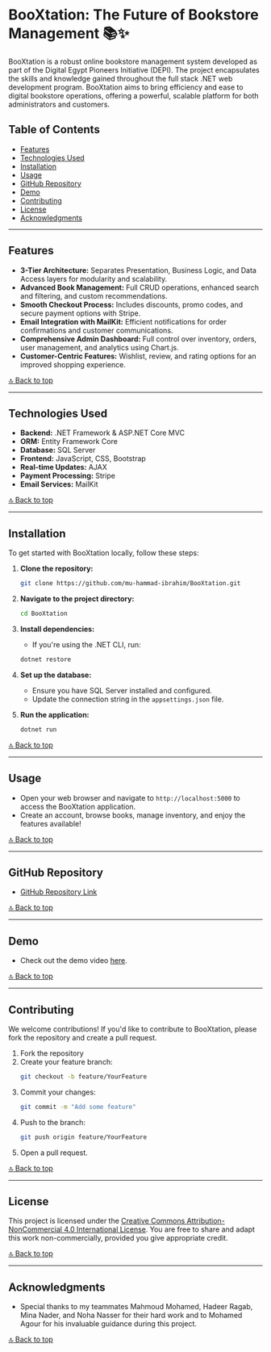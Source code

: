 # BooXtation: The Future of Bookstore Management 📚✨

BooXtation is a robust online bookstore management system developed as part of the Digital Egypt Pioneers Initiative (DEPI). The project encapsulates the skills and knowledge gained throughout the full stack .NET web development program. BooXtation aims to bring efficiency and ease to digital bookstore operations, offering a powerful, scalable platform for both administrators and customers.

## Table of Contents
- [Features](#features)
- [Technologies Used](#technologies-used)
- [Installation](#installation)
- [Usage](#usage)
- [GitHub Repository](#github-repository)
- [Demo](#demo)
- [Contributing](#contributing)
- [License](#license)
- [Acknowledgments](#acknowledgments)

---

## Features

- **3-Tier Architecture:** Separates Presentation, Business Logic, and Data Access layers for modularity and scalability.
- **Advanced Book Management:** Full CRUD operations, enhanced search and filtering, and custom recommendations.
- **Smooth Checkout Process:** Includes discounts, promo codes, and secure payment options with Stripe.
- **Email Integration with MailKit:** Efficient notifications for order confirmations and customer communications.
- **Comprehensive Admin Dashboard:** Full control over inventory, orders, user management, and analytics using Chart.js.
- **Customer-Centric Features:** Wishlist, review, and rating options for an improved shopping experience.

[🔝 Back to top](#table-of-contents)

---

## Technologies Used

- **Backend:** .NET Framework & ASP.NET Core MVC
- **ORM:** Entity Framework Core
- **Database:** SQL Server
- **Frontend:** JavaScript, CSS, Bootstrap
- **Real-time Updates:** AJAX
- **Payment Processing:** Stripe
- **Email Services:** MailKit

[🔝 Back to top](#table-of-contents)

---

## Installation

To get started with BooXtation locally, follow these steps:

1. **Clone the repository:**
   ```bash
   git clone https://github.com/mu-hammad-ibrahim/BooXtation.git
   ```

2. **Navigate to the project directory:**
   ```bash
   cd BooXtation
   ```

3. **Install dependencies:**
   - If you're using the .NET CLI, run:
   ```bash
   dotnet restore
   ```

4. **Set up the database:**
   - Ensure you have SQL Server installed and configured.
   - Update the connection string in the `appsettings.json` file.

5. **Run the application:**
   ```bash
   dotnet run
   ```

[🔝 Back to top](#table-of-contents)

---

## Usage

- Open your web browser and navigate to `http://localhost:5000` to access the BooXtation application.
- Create an account, browse books, manage inventory, and enjoy the features available!

[🔝 Back to top](#table-of-contents)

---

## GitHub Repository

- [GitHub Repository Link](https://github.com/mu-hammad-ibrahim/BooXtation)

[🔝 Back to top](#table-of-contents)

---

## Demo

- Check out the demo video [here](https://drive.google.com/file/d/1L6lZ36MLTaOkiCkdSi76M2qDyeuWJGGm/view?usp=sharing).

[🔝 Back to top](#table-of-contents)

---

## Contributing

We welcome contributions! If you'd like to contribute to BooXtation, please fork the repository and create a pull request.

1. Fork the repository
2. Create your feature branch:
   ```bash
   git checkout -b feature/YourFeature
   ```
3. Commit your changes:
   ```bash
   git commit -m "Add some feature"
   ```
4. Push to the branch:
   ```bash
   git push origin feature/YourFeature
   ```
5. Open a pull request.

[🔝 Back to top](#table-of-contents)

---

## License

This project is licensed under the [Creative Commons Attribution-NonCommercial 4.0 International License](LICENSE.md). You are free to share and adapt this work non-commercially, provided you give appropriate credit.

[🔝 Back to top](#table-of-contents)

---

## Acknowledgments

- Special thanks to my teammates Mahmoud Mohamed, Hadeer Ragab, Mina Nader, and Noha Nasser for their hard work and to Mohamed Agour for his invaluable guidance during this project.

[🔝 Back to top](#table-of-contents) 
